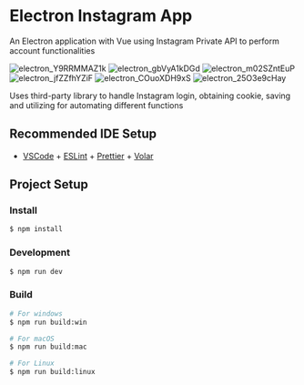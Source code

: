 # Electron Instagram App

An Electron application with Vue using Instagram Private API to perform account functionalities

![electron_Y9RRMMAZ1k](https://github.com/amafjarkasi/electron-instagram-private/assets/65797881/234f6f5d-3778-4819-97cb-b838f5de6983)
![electron_gbVyA1kDGd](https://github.com/amafjarkasi/electron-instagram-private/assets/65797881/2d247b45-e32f-46ad-903b-aa32c1879f42)
![electron_m02SZntEuP](https://github.com/amafjarkasi/electron-instagram-private/assets/65797881/bd84e172-651b-48b9-afd6-ba37d712a6d0)
![electron_jfZZfhYZiF](https://github.com/amafjarkasi/electron-instagram-private/assets/65797881/d4f4172e-1cc8-49bb-910c-1d6babf3f97b)
![electron_COuoXDH9xS](https://github.com/amafjarkasi/electron-instagram-private/assets/65797881/ea5cfedf-b3af-4fb3-8662-05ddb815d9a5)
![electron_25O3e9cHay](https://github.com/amafjarkasi/electron-instagram-private/assets/65797881/6a1f0f0c-2789-4fcb-be0f-19b271b6f036)


Uses third-party library to handle Instagram login, obtaining cookie, saving and utilizing for automating different functions

## Recommended IDE Setup

- [VSCode](https://code.visualstudio.com/) + [ESLint](https://marketplace.visualstudio.com/items?itemName=dbaeumer.vscode-eslint) + [Prettier](https://marketplace.visualstudio.com/items?itemName=esbenp.prettier-vscode) + [Volar](https://marketplace.visualstudio.com/items?itemName=Vue.volar)

## Project Setup

### Install

```bash
$ npm install
```

### Development

```bash
$ npm run dev
```

### Build

```bash
# For windows
$ npm run build:win

# For macOS
$ npm run build:mac

# For Linux
$ npm run build:linux
```
